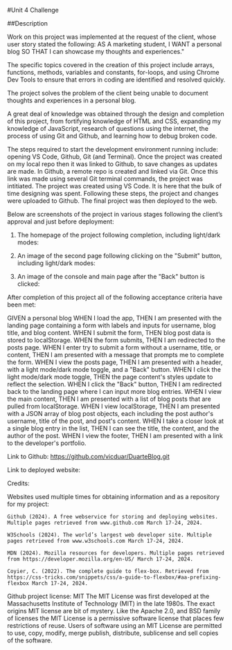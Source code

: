 #Unit 4 Challenge

##Description

Work on this project was implemented at the request of the client, whose user story stated the following: AS A marketing student, I WANT a personal blog SO THAT I can showcase my thoughts and experiences."

The specific topics covered in the creation of this project include arrays, functions, methods, variables and constants, for-loops, and using Chrome Dev Tools to ensure that errors in coding are identified and resolved quickly.

The project solves the problem of the client being unable to document thoughts and experiences in a personal blog.

A great deal of knowledge was obtained through the design and completion of this project, from fortifying knowledge of HTML and CSS, expanding my knowledge of JavaScript, research of questions using the internet, the process of using Git and Github, and learning how to debug broken code.

The steps required to start the development environment running include: opening VS Code, Github, Git (and Terminal). Once the project was created on my local repo then it was linked to Github, to save changes as updates are made. In Github, a remote repo is created and linked via Git. Once this link was made using several Git terminal commands, the project was intitiated. The project was created using VS Code. It is here that the bulk of time designing was spent. Following these steps, the project and changes were uploaded to Github. The final project was then deployed to the web.

Below are screenshots of the project in various stages following the client’s approval and just before deployment:

1. The homepage of the project following completion, including light/dark modes:

2. An image of the second page following clicking on the "Submit" button, including light/dark modes:

3. An image of the console and main page after the "Back" button is clicked:

After completion of this project all of the following acceptance criteria have been met:

GIVEN a personal blog
WHEN I load the app,
THEN I am presented with the landing page containing a form with labels and inputs for username, blog title, and blog content.
WHEN I submit the form,
THEN blog post data is stored to localStorage.
WHEN the form submits,
THEN I am redirected to the posts page.
WHEN I enter try to submit a form without a username, title, or content,
THEN I am presented with a message that prompts me to complete the form.
WHEN I view the posts page,
THEN I am presented with a header, with a light mode/dark mode toggle, and a "Back" button.
WHEN I click the light mode/dark mode toggle,
THEN the page content's styles update to reflect the selection.
WHEN I click the "Back" button,
THEN I am redirected back to the landing page where I can input more blog entries.
WHEN I view the main content,
THEN I am presented with a list of blog posts that are pulled from localStorage.
WHEN I view localStorage,
THEN I am presented with a JSON array of blog post objects, each including the post author's username, title of the post, and post's content.
WHEN I take a closer look at a single blog entry in the list,
THEN I can see the title, the content, and the author of the post.
WHEN I view the footer,
THEN I am presented with a link to the developer's portfolio.

Link to Github: https://github.com/vicduar/DuarteBlog.git

Link to deployed website:

Credits:

Websites used multiple times for obtaining information and as a repository for my project:

    Github (2024). A free webservice for storing and deploying websites. Multiple pages retrieved from www.github.com March 17-24, 2024.

    W3Schools (2024). The world’s largest web developer site. Multiple pages retrieved from www.w3schools.com March 17-24, 2024.

    MDN (2024). Mozilla resources for developers. Multiple pages retrieved from https://developer.mozilla.org/en-US/ March 17-24, 2024.

    Coyier, C. (2022). The complete guide to flex-box. Retrieved from https://css-tricks.com/snippets/css/a-guide-to-flexbox/#aa-prefixing-flexbox March 17-24, 2024.

Github project license: MIT
The MIT License was first developed at the Massachusetts Institute of Technology (MIT) in the late 1980s. The exact origins MIT license are bit of mystery. Like the Apache 2.0, and BSD family of licenses the MIT License is a permissive software license that places few restrictions of reuse. Users of software using an MIT License are permitted to use, copy, modify, merge publish, distribute, sublicense and sell copies of the software.
